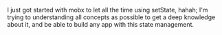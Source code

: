 I just got started with mobx to let all the time using setState, hahah;
I'm trying to understanding all concepts as possible to get a deep knowledge about it, and be able to build any app with this state management.
